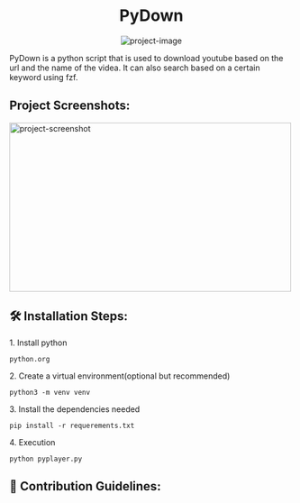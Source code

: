 <h1 align="center" id="title">PyDown</h1>

<p align="center"><img src="https://socialify.git.ci/Ericode254/PyDown/image?description=1&amp;font=Raleway&amp;language=1&amp;logo=https%3A%2F%2Fimg.icons8.com%2Fbubbles%2F100%2Fyoutube-squared.png&amp;name=1&amp;owner=1&amp;pattern=Floating%20Cogs&amp;stargazers=1&amp;theme=Auto" alt="project-image"></p>

<p id="description">PyDown is a python script that is used to download youtube based on the url and the name of the videa. It can also search based on a certain keyword using fzf.</p>

<h2>Project Screenshots:</h2>

<img src="https://files.fm/f/7tj55gbhbv" alt="project-screenshot" width="500" height="300/">

<h2>🛠️ Installation Steps:</h2>

<p>1. Install python</p>

```
python.org
```

<p>2. Create a virtual environment(optional but recommended)</p>

```
python3 -m venv venv
```

<p>3. Install the dependencies needed</p>

```
pip install -r requerements.txt
```

<p>4. Execution</p>

```
python pyplayer.py
```

<h2>🍰 Contribution Guidelines:</h2>
